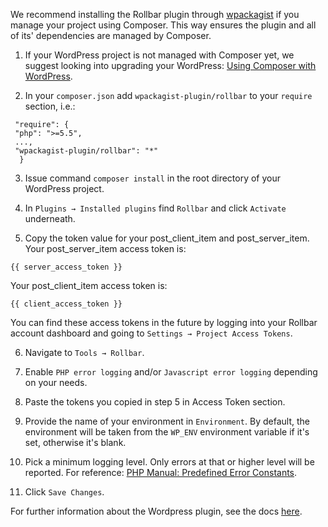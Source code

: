 We recommend installing the Rollbar plugin through <a href="https://wpackagist.org/" target="_blank" rel="noopener">wpackagist</a> if you manage your project using Composer. This way ensures the plugin and all of its' dependencies are managed by Composer.


1. If your WordPress project is not managed with Composer yet, we suggest looking into upgrading your WordPress: <a href="https://roots.io/using-composer-with-wordpress/" target="_blank" rel="noopener">Using Composer with WordPress</a>.

2. In your `composer.json` add `wpackagist-plugin/rollbar` to your `require` section, i.e.:
 
```
 "require": {
 "php": ">=5.5",
 ...,
 "wpackagist-plugin/rollbar": "*"
  }
```

3. Issue command `composer install` in the root directory of your WordPress project.

4. In `Plugins → Installed plugins` find `Rollbar` and click `Activate` underneath.

5. Copy the token value for your post_client_item and post_server_item. Your post_server_item access token is:

```
{{ server_access_token }}
```

Your post_client_item access token is:

```
{{ client_access_token }}
```

You can find these access tokens in the future by logging into your Rollbar account dashboard and going to `Settings → Project Access Tokens`.

6. Navigate to `Tools → Rollbar`.

7. Enable `PHP error logging` and/or `Javascript error logging` depending on your needs.

8. Paste the tokens you copied in step 5 in Access Token section.

9. Provide the name of your environment in `Environment`. By default, the environment will be taken from the `WP_ENV` environment variable if it's set, otherwise it's blank.

10. Pick a minimum logging level. Only errors at that or higher level will be reported. For reference: <a href="http://php.net/manual/en/errorfunc.constants.php" target="_blank" rel="noopener">PHP Manual: Predefined Error Constants</a>.

11. Click `Save Changes`.

For further information about the Wordpress plugin, see the docs <a href="https://rollbar.com/docs/notifier/rollbar-php-wordpress/" target="_blank" rel="noopener">here</a>. 
